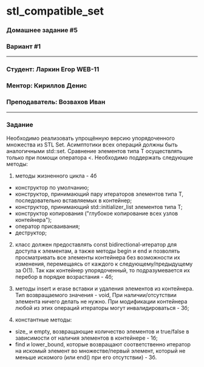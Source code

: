 # stl_compatible_set

### Домашнее задание #5
### Вариант #1
---

### Студент:       Ларкин Егор WEB-11

### Ментор:        Кириллов Денис
 
### Преподаватель: Возвахов Иван   

---
### Задание 

Необходимо реализовать упрощённую версию упорядоченного множества из STL Set<T>. Асимптотики всех операций должны быть аналогичными std::set. Сравнение элементов типа T осуществлять только при помощи оператора <. 
Необходимо поддержать следующие методы:
1) методы жизненного цикла - 4б
- конструктор по умолчанию;
- конструктор, принимающий пару итераторов элементов типа T, последовательно вставляемых в контейнер;
- конструктор, принимающий std::initializer_list элементов типа T;
- конструктор копирования ("глубокое копирование всех узлов контейнера");
- оператор присваивания;
- деструктор;

2) класс должен предоставлять const bidirectional-итератор для доступа к элементам, а также методы begin и end и позволять просматривать все элементы контейнера без возможности их изменения, перемещаясь от каждого к следующему/предыдущему за O(1). Так как контейнер упорядоченный, то подразумевается их перебор в порядке возрастания - 4б;

3) методы insert и erase вставки и удаления элементов из контейнера. Тип возвращаемого значения - void, При наличии/отсутствии элемента ничего делать не нужно. При модификации контейнера любой из этих операций итераторы могут инвалидироваться - 3б;

4) константные методы:
- size_ и empty, возвращающие количество элементов и true/false в зависимости от наличия элементов в контейнере - 1б;
- find и lower_bound, которые возвращают соответственно итератор на искомый элемент во множестве/первый элемент, который не меньше искомого (или end() при его отсутствии) - 3б.
